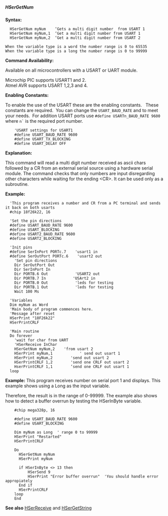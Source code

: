 <div class="section">

<div class="titlepage">

<div>

<div>

##### <span id="_hsergetnum"></span>HSerGetNum

</div>

</div>

</div>

<span class="strong">**Syntax:**</span>

``` screen
  HSerGetNum myNum    ‘Gets a multi digit number  from USART 1
  HSerGetNum myNum,1  ‘Get a multi digit number from USART 1
  HSerGetNum myNum,2  ‘Get a multi digit number from USART 2
```

``` literallayout
When the variable type is a word the number range is 0 to 65535
When the variable type is a long the number range is 0 to 99999
```

<span class="strong">**Command Availability:**</span>

Available on all microcontrollers with a USART or UART module.  

Microchip PIC supports USART1 and 2.  
Atmel AVR supports USART 1,2,3 and 4.

<span class="strong">**Enabling Constants:**</span>

To enable the use of the USART these are the enabling constants.   These
constants are required.  You can change the `USART_BAUD_RATE` and to
meet your needs.  For addition USART ports use
`#define USARTn_BAUD_RATE 9600` where `` n` `` is the required port
number.

``` screen
    'USART settings for USART1
    #define USART_BAUD_RATE 9600
    #define USART_TX_BLOCKING
    #define USART_DELAY OFF
```

<span class="strong">**Explanation:**</span>

This command will read a multi digit number received as ascii chars
followed by a CR from an external serial source using a hardware serial
module. The command checks that only numbers are input disregarding
other characters while waiting for the ending &lt;CR&gt;. It can be used
only as a subroutine.

<span class="strong">**Example:**</span>

``` screen
  'This program receives a number and CR from a PC terminal and sends it back on both usarts
  #chip 18f26k22, 16

  'Set the pin directions
  #define USART_BAUD_RATE 9600
  #define USART_BLOCKING
  #define USART2_BAUD_RATE 9600
  #define USART2_BLOCKING

  'Init pins
  #define SerInPort PORTc.7    'usart1 in
  #define SerOutPort PORTc.6    'usart2 out
    'Set pin directions
    Dir SerOutPort Out
    Dir SerInPort In
    Dir PORTB.6 Out            'USART2 out
    Dir PORTB.7 In            'USArt2 in
    Dir PORTB.0 Out            'leds for testing
    Dir PORTB.1 Out            'leds for testing
    Wait 100 Ms

  'Variables
  Dim myNum as Word
  'Main body of program commences here.
  'Message after reset
  HSerPrint "18F26k22"
  HSerPrintCRLF

  'Main routine
  Do forever
    'wait for char from UART
    'HSerReceive InChar
    HSerGetNum myNum,2    'from usart 2
    HSerPrint myNum,1            ' send out usart 1
    HSerPrint myNum,2        'send out usart 2
    HSerPrintCRLF 1,2        'send one CRLF out usart 2
    HserPrintCRLF 1,1        ‘send one CRLF out usart 1
  loop
```

<span class="strong">**Example:**</span> This program receives number on
serial port 1 and displays. This example shows using a Long as the input
variable.

Therefore, the result is in the range of 0-99999. The example also shows
how to detect a buffer overrun by testing the HSerInByte variable.

``` screen
    #chip mega328p, 16

    #define USART_BAUD_RATE 9600
    #define USART_BLOCKING

    Dim myNum as Long  ' range 0 to 99999
    HSerPrint "Restarted"
    HSerPrintCRLF

    Do
      HSerGetNum myNum
      HSerPrint myNum

      if HSerInByte <> 13 then
          HSerSend 9
          HSerPrint "Error buffer overrun"  'You should handle error appropiately
      End if
      HSerPrintCRLF
    loop
    End
```

<span class="strong">**See also**</span>
<a href="_hserreceive.html" class="link" title="HSerReceive">HSerReceive</a>
and
<a href="_hsergetstring.html" class="link" title="HSerGetString">HSerGetString</a>

</div>
